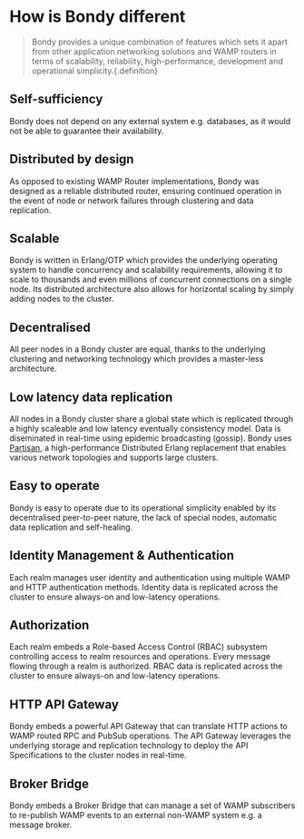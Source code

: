 # How is Bondy different
> Bondy provides a unique combination of features which sets it apart from other application networking solutions and WAMP routers in terms of scalability, reliability, high-performance, development and operational simplicity.{.definition}


## Self-sufficiency
Bondy does not depend on any external system e.g. databases, as it would not be able to guarantee their availability.

## Distributed by design
As opposed to existing WAMP Router implementations, Bondy was designed as a reliable distributed router, ensuring continued operation in the event of node or network failures through clustering and data replication.

<ZoomImg src="/assets/bondy_architecture.png"/>


## Scalable
Bondy is written in Erlang/OTP which provides the underlying operating system to handle concurrency and scalability requirements, allowing it to scale to thousands and even millions of concurrent connections on a single node. Its distributed architecture also allows for horizontal scaling by simply adding nodes to the cluster.

## Decentralised
All peer nodes in a Bondy cluster are equal, thanks to the underlying clustering and networking technology which provides a master-less architecture.

## Low latency data replication
All nodes in a Bondy cluster share a global state which is replicated through a highly scaleable and low latency eventually consistency model. Data is diseminated in real-time using epidemic broadcasting (gossip). Bondy uses [Partisan](https://github.com/lasp-lang/partisan), a high-performance Distributed Erlang replacement that enables various network topologies and supports large clusters.

## Easy to operate
Bondy is easy to operate due to its operational simplicity enabled by its decentralised peer-to-peer nature, the lack of special nodes, automatic data replication and self-healing.

## Identity Management & Authentication
Each realm manages user identity and authentication using multiple WAMP and HTTP authentication methods. Identity data is replicated across the cluster to ensure always-on and low-latency operations.

## Authorization
Each realm embeds a Role-based Access Control (RBAC) subsystem controlling access to realm resources and operations. Every message flowing through a realm is authorized. RBAC data is replicated across the cluster to ensure always-on and low-latency operations.

## HTTP API Gateway
Bondy embeds a powerful API Gateway that can translate HTTP actions to WAMP routed RPC and PubSub operations. The API Gateway leverages the underlying storage and replication technology to deploy the API Specifications to the cluster nodes in real-time.

## Broker Bridge
Bondy embeds a Broker Bridge that can manage a set of WAMP subscribers to re-publish WAMP events to an external non-WAMP system e.g. a message broker.



